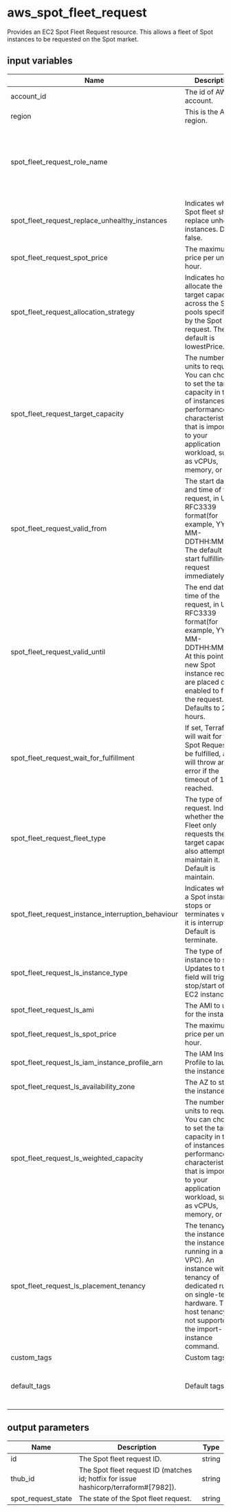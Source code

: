 # aws_spot_fleet_request

Provides an EC2 Spot Fleet Request resource. This allows a fleet of Spot instances to be requested on the Spot market.

## input variables

| Name | Description | Type | Default | Required |
|------|-------------|:----:|:-----:|:-----:|
|account_id|The id of AWS account.|string||Yes|
|region|This is the AWS region.|string|us-east-1|Yes|
|spot_fleet_request_role_name||string|Grants the Spot fleet permission to terminate Spot instances on your behalf when you cancel its Spot fleet request using CancelSpotFleetRequests or when the Spot fleet request expires, if you set terminateInstancesWithExpiration.|Yes|
|spot_fleet_request_replace_unhealthy_instances|Indicates whether Spot fleet should replace unhealthy instances. Default false.|boolean|false|No|
|spot_fleet_request_spot_price|The maximum bid price per unit hour.|string|0.03|No|
|spot_fleet_request_allocation_strategy|Indicates how to allocate the target capacity across the Spot pools specified by the Spot fleet request. The default is lowestPrice.|string|lowestPrice|No|
|spot_fleet_request_target_capacity|The number of units to request. You can choose to set the target capacity in terms of instances or a performance characteristic that is important to your application workload, such as vCPUs, memory, or I/O.|number|6|No|
|spot_fleet_request_valid_from|The start date and time of the request, in UTC RFC3339 format(for example, YYYY-MM-DDTHH:MM:SSZ). The default is to start fulfilling the request immediately.|string|2019-11-04T20:44:20Z|No|
|spot_fleet_request_valid_until|The end date and time of the request, in UTC RFC3339 format(for example, YYYY-MM-DDTHH:MM:SSZ). At this point, no new Spot instance requests are placed or enabled to fulfill the request. Defaults to 24 hours.|string|2019-11-04T20:44:20Z|No|
|spot_fleet_request_wait_for_fulfillment|If set, Terraform will wait for the Spot Request to be fulfilled, and will throw an error if the timeout of 10m is reached.|boolean|false|No|
|spot_fleet_request_fleet_type|The type of fleet request. Indicates whether the Spot Fleet only requests the target capacity or also attempts to maintain it. Default is maintain.|string|maintain|No|
|spot_fleet_request_instance_interruption_behaviour| Indicates whether a Spot instance stops or terminates when it is interrupted. Default is terminate.|string|terminate|No|
|spot_fleet_request_ls_instance_type|The type of instance to start. Updates to this field will trigger a stop/start of the EC2 instance.|string|t2.micro|No|
|spot_fleet_request_ls_ami|The AMI to use for the instance.|string||Yes|
|spot_fleet_request_ls_spot_price|The maximum bid price per unit hour.|string|0.03|No|
|spot_fleet_request_ls_iam_instance_profile_arn|The IAM Instance Profile to launch the instance with.|string||Yes|
|spot_fleet_request_ls_availability_zone|The AZ to start the instance in.|string|us-east-1a|No|
|spot_fleet_request_ls_weighted_capacity|The number of units to request. You can choose to set the target capacity in terms of instances or a performance characteristic that is important to your application workload, such as vCPUs, memory, or I/O.|number|3|No|
|spot_fleet_request_ls_placement_tenancy|The tenancy of the instance (if the instance is running in a VPC). An instance with a tenancy of dedicated runs on single-tenant hardware. The host tenancy is not supported for the import-instance command.|string|dedicated|No|
|custom_tags|Custom tags.|map||No|
|default_tags|Default tags.|map|{"ThubName"= "{{ name }}","ThubCode"= "{{ code }}","ThubEnv"= "default","Description" = "Managed by TerraHub"}|No|

## output parameters

| Name | Description | Type |
|------|-------------|:----:|
|id|The Spot fleet request ID.|string|
|thub_id|The Spot fleet request ID (matches id; hotfix for issue hashicorp/terraform#[7982]).|string|
|spot_request_state|The state of the Spot fleet request.|string|
